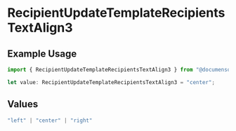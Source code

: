 # RecipientUpdateTemplateRecipientsTextAlign3

## Example Usage

```typescript
import { RecipientUpdateTemplateRecipientsTextAlign3 } from "@documenso/sdk-typescript/models/operations";

let value: RecipientUpdateTemplateRecipientsTextAlign3 = "center";
```

## Values

```typescript
"left" | "center" | "right"
```